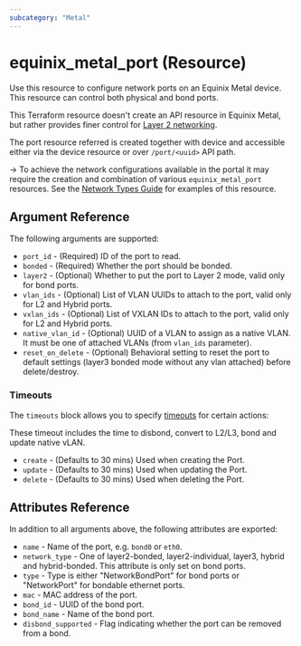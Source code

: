 ```yaml
---
subcategory: "Metal"
---
```


# equinix_metal_port (Resource)

Use this resource to configure network ports on an Equinix Metal device. This resource can control both physical and bond ports.

This Terraform resource doesn't create an API resource in Equinix Metal, but rather provides finer control for [Layer 2 networking](https://metal.equinix.com/developers/docs/layer2-networking/).

The port resource referred is created together with device and accessible either via the device resource or over `/port/<uuid>` API path.

-> To achieve the network configurations available in the portal it may require the creation and combination of various `equinix_metal_port` resources. See the [Network Types Guide](../guides/network_types.md) for examples of this resource.

## Argument Reference

The following arguments are supported:

* `port_id` - (Required) ID of the port to read.
* `bonded` - (Required) Whether the port should be bonded.
* `layer2` - (Optional) Whether to put the port to Layer 2 mode, valid only for bond ports.
* `vlan_ids` - (Optional) List of VLAN UUIDs to attach to the port, valid only for L2 and Hybrid ports.
* `vxlan_ids` - (Optional) List of VXLAN IDs to attach to the port, valid only for L2 and Hybrid ports.
* `native_vlan_id` - (Optional) UUID of a VLAN to assign as a native VLAN. It must be one of attached VLANs (from `vlan_ids` parameter).
* `reset_on_delete` - (Optional) Behavioral setting to reset the port to default settings (layer3 bonded mode without any vlan attached) before delete/destroy.

### Timeouts

The `timeouts` block allows you to specify [timeouts](https://www.terraform.io/configuration/resources#operation-timeouts) for certain actions:

These timeout includes the time to disbond, convert to L2/L3, bond and update native vLAN.

* `create` - (Defaults to 30 mins) Used when creating the Port.
* `update` - (Defaults to 30 mins) Used when updating the Port.
* `delete` - (Defaults to 30 mins) Used when deleting the Port.

## Attributes Reference

In addition to all arguments above, the following attributes are exported:

* `name` - Name of the port, e.g. `bond0` or `eth0`.
* `network_type` - One of layer2-bonded, layer2-individual, layer3, hybrid and hybrid-bonded. This attribute is only set on bond ports.
* `type` - Type is either "NetworkBondPort" for bond ports or "NetworkPort" for bondable ethernet ports.
* `mac` - MAC address of the port.
* `bond_id` - UUID of the bond port.
* `bond_name` - Name of the bond port.
* `disbond_supported` - Flag indicating whether the port can be removed from a bond.
